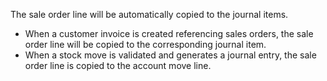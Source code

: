 The sale order line will be automatically copied to the journal items.

- When a customer invoice is created referencing sales orders, the sale
  order line will be copied to the corresponding journal item.
- When a stock move is validated and generates a journal entry, the sale
  order line is copied to the account move line.
